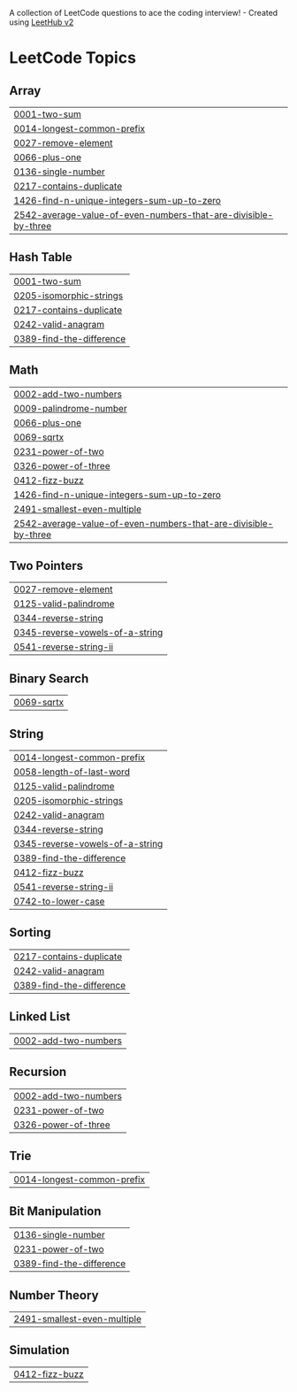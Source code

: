 A collection of LeetCode questions to ace the coding interview! - Created using [LeetHub v2](https://github.com/arunbhardwaj/LeetHub-2.0)
<!---LeetCode Topics Start-->
# LeetCode Topics
## Array
|  |
| ------- |
| [0001-two-sum](https://github.com/hibabinth/leetcode/tree/master/0001-two-sum) |
| [0014-longest-common-prefix](https://github.com/hibabinth/leetcode/tree/master/0014-longest-common-prefix) |
| [0027-remove-element](https://github.com/hibabinth/leetcode/tree/master/0027-remove-element) |
| [0066-plus-one](https://github.com/hibabinth/leetcode/tree/master/0066-plus-one) |
| [0136-single-number](https://github.com/hibabinth/leetcode/tree/master/0136-single-number) |
| [0217-contains-duplicate](https://github.com/hibabinth/leetcode/tree/master/0217-contains-duplicate) |
| [1426-find-n-unique-integers-sum-up-to-zero](https://github.com/hibabinth/leetcode/tree/master/1426-find-n-unique-integers-sum-up-to-zero) |
| [2542-average-value-of-even-numbers-that-are-divisible-by-three](https://github.com/hibabinth/leetcode/tree/master/2542-average-value-of-even-numbers-that-are-divisible-by-three) |
## Hash Table
|  |
| ------- |
| [0001-two-sum](https://github.com/hibabinth/leetcode/tree/master/0001-two-sum) |
| [0205-isomorphic-strings](https://github.com/hibabinth/leetcode/tree/master/0205-isomorphic-strings) |
| [0217-contains-duplicate](https://github.com/hibabinth/leetcode/tree/master/0217-contains-duplicate) |
| [0242-valid-anagram](https://github.com/hibabinth/leetcode/tree/master/0242-valid-anagram) |
| [0389-find-the-difference](https://github.com/hibabinth/leetcode/tree/master/0389-find-the-difference) |
## Math
|  |
| ------- |
| [0002-add-two-numbers](https://github.com/hibabinth/leetcode/tree/master/0002-add-two-numbers) |
| [0009-palindrome-number](https://github.com/hibabinth/leetcode/tree/master/0009-palindrome-number) |
| [0066-plus-one](https://github.com/hibabinth/leetcode/tree/master/0066-plus-one) |
| [0069-sqrtx](https://github.com/hibabinth/leetcode/tree/master/0069-sqrtx) |
| [0231-power-of-two](https://github.com/hibabinth/leetcode/tree/master/0231-power-of-two) |
| [0326-power-of-three](https://github.com/hibabinth/leetcode/tree/master/0326-power-of-three) |
| [0412-fizz-buzz](https://github.com/hibabinth/leetcode/tree/master/0412-fizz-buzz) |
| [1426-find-n-unique-integers-sum-up-to-zero](https://github.com/hibabinth/leetcode/tree/master/1426-find-n-unique-integers-sum-up-to-zero) |
| [2491-smallest-even-multiple](https://github.com/hibabinth/leetcode/tree/master/2491-smallest-even-multiple) |
| [2542-average-value-of-even-numbers-that-are-divisible-by-three](https://github.com/hibabinth/leetcode/tree/master/2542-average-value-of-even-numbers-that-are-divisible-by-three) |
## Two Pointers
|  |
| ------- |
| [0027-remove-element](https://github.com/hibabinth/leetcode/tree/master/0027-remove-element) |
| [0125-valid-palindrome](https://github.com/hibabinth/leetcode/tree/master/0125-valid-palindrome) |
| [0344-reverse-string](https://github.com/hibabinth/leetcode/tree/master/0344-reverse-string) |
| [0345-reverse-vowels-of-a-string](https://github.com/hibabinth/leetcode/tree/master/0345-reverse-vowels-of-a-string) |
| [0541-reverse-string-ii](https://github.com/hibabinth/leetcode/tree/master/0541-reverse-string-ii) |
## Binary Search
|  |
| ------- |
| [0069-sqrtx](https://github.com/hibabinth/leetcode/tree/master/0069-sqrtx) |
## String
|  |
| ------- |
| [0014-longest-common-prefix](https://github.com/hibabinth/leetcode/tree/master/0014-longest-common-prefix) |
| [0058-length-of-last-word](https://github.com/hibabinth/leetcode/tree/master/0058-length-of-last-word) |
| [0125-valid-palindrome](https://github.com/hibabinth/leetcode/tree/master/0125-valid-palindrome) |
| [0205-isomorphic-strings](https://github.com/hibabinth/leetcode/tree/master/0205-isomorphic-strings) |
| [0242-valid-anagram](https://github.com/hibabinth/leetcode/tree/master/0242-valid-anagram) |
| [0344-reverse-string](https://github.com/hibabinth/leetcode/tree/master/0344-reverse-string) |
| [0345-reverse-vowels-of-a-string](https://github.com/hibabinth/leetcode/tree/master/0345-reverse-vowels-of-a-string) |
| [0389-find-the-difference](https://github.com/hibabinth/leetcode/tree/master/0389-find-the-difference) |
| [0412-fizz-buzz](https://github.com/hibabinth/leetcode/tree/master/0412-fizz-buzz) |
| [0541-reverse-string-ii](https://github.com/hibabinth/leetcode/tree/master/0541-reverse-string-ii) |
| [0742-to-lower-case](https://github.com/hibabinth/leetcode/tree/master/0742-to-lower-case) |
## Sorting
|  |
| ------- |
| [0217-contains-duplicate](https://github.com/hibabinth/leetcode/tree/master/0217-contains-duplicate) |
| [0242-valid-anagram](https://github.com/hibabinth/leetcode/tree/master/0242-valid-anagram) |
| [0389-find-the-difference](https://github.com/hibabinth/leetcode/tree/master/0389-find-the-difference) |
## Linked List
|  |
| ------- |
| [0002-add-two-numbers](https://github.com/hibabinth/leetcode/tree/master/0002-add-two-numbers) |
## Recursion
|  |
| ------- |
| [0002-add-two-numbers](https://github.com/hibabinth/leetcode/tree/master/0002-add-two-numbers) |
| [0231-power-of-two](https://github.com/hibabinth/leetcode/tree/master/0231-power-of-two) |
| [0326-power-of-three](https://github.com/hibabinth/leetcode/tree/master/0326-power-of-three) |
## Trie
|  |
| ------- |
| [0014-longest-common-prefix](https://github.com/hibabinth/leetcode/tree/master/0014-longest-common-prefix) |
## Bit Manipulation
|  |
| ------- |
| [0136-single-number](https://github.com/hibabinth/leetcode/tree/master/0136-single-number) |
| [0231-power-of-two](https://github.com/hibabinth/leetcode/tree/master/0231-power-of-two) |
| [0389-find-the-difference](https://github.com/hibabinth/leetcode/tree/master/0389-find-the-difference) |
## Number Theory
|  |
| ------- |
| [2491-smallest-even-multiple](https://github.com/hibabinth/leetcode/tree/master/2491-smallest-even-multiple) |
## Simulation
|  |
| ------- |
| [0412-fizz-buzz](https://github.com/hibabinth/leetcode/tree/master/0412-fizz-buzz) |
<!---LeetCode Topics End-->